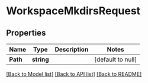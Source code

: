 # WorkspaceMkdirsRequest

## Properties
Name | Type | Description | Notes
------------ | ------------- | ------------- | -------------
**Path** | **string** |  | [default to null]

[[Back to Model list]](../README.md#documentation-for-models) [[Back to API list]](../README.md#documentation-for-api-endpoints) [[Back to README]](../README.md)



